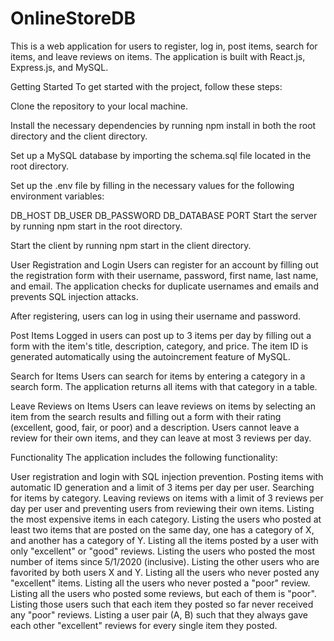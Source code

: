 # OnlineStoreDB
This is a web application for users to register, log in, post items, search for items, and leave reviews on items. The application is built with React.js, Express.js, and MySQL.

Getting Started
To get started with the project, follow these steps:

Clone the repository to your local machine.

Install the necessary dependencies by running npm install in both the root directory and the client directory.

Set up a MySQL database by importing the schema.sql file located in the root directory.

Set up the .env file by filling in the necessary values for the following environment variables:

DB_HOST
DB_USER
DB_PASSWORD
DB_DATABASE
PORT
Start the server by running npm start in the root directory.

Start the client by running npm start in the client directory.

User Registration and Login
Users can register for an account by filling out the registration form with their username, password, first name, last name, and email. The application checks for duplicate usernames and emails and prevents SQL injection attacks.

After registering, users can log in using their username and password.

Post Items
Logged in users can post up to 3 items per day by filling out a form with the item's title, description, category, and price. The item ID is generated automatically using the autoincrement feature of MySQL.

Search for Items
Users can search for items by entering a category in a search form. The application returns all items with that category in a table.

Leave Reviews on Items
Users can leave reviews on items by selecting an item from the search results and filling out a form with their rating (excellent, good, fair, or poor) and a description. Users cannot leave a review for their own items, and they can leave at most 3 reviews per day.

Functionality
The application includes the following functionality:

User registration and login with SQL injection prevention.
Posting items with automatic ID generation and a limit of 3 items per day per user.
Searching for items by category.
Leaving reviews on items with a limit of 3 reviews per day per user and preventing users from reviewing their own items.
Listing the most expensive items in each category.
Listing the users who posted at least two items that are posted on the same day, one has a category of X, and another has a category of Y.
Listing all the items posted by a user with only "excellent" or "good" reviews.
Listing the users who posted the most number of items since 5/1/2020 (inclusive).
Listing the other users who are favorited by both users X and Y.
Listing all the users who never posted any "excellent" items.
Listing all the users who never posted a "poor" review.
Listing all the users who posted some reviews, but each of them is "poor".
Listing those users such that each item they posted so far never received any "poor" reviews.
Listing a user pair (A, B) such that they always gave each other "excellent" reviews for every single item they posted.
